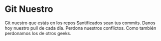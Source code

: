 # Git Nuestro

Git nuestro que estás en los repos Santificados sean tus commits.
Danos hoy nuestro pull de 
cada día. Perdona nuestros conflictos.
Como también perdonamos los de otros geeks.